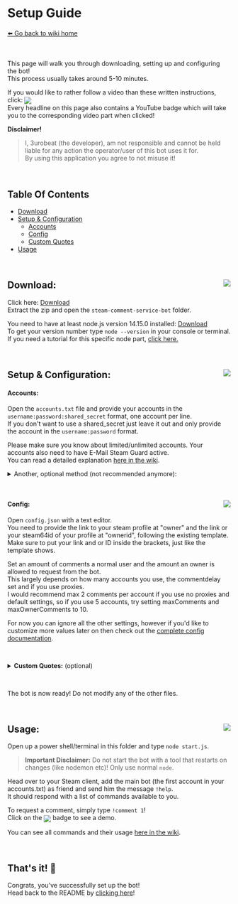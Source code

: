 # Setup Guide
[⬅️ Go back to wiki home](./)

&nbsp;

This page will walk you through downloading, setting up and configuring the bot!  
This process usually takes around 5-10 minutes.  

If you would like to rather follow a video than these written instructions, click: <a href="https://youtu.be/8J78rC9Z28U" target="_blank"><img align="center" src="https://img.shields.io/badge/YouTube-Tutorial-red"></a>  
Every headline on this page also contains a YouTube badge which will take you to the corresponding video part when clicked!  

**Disclaimer!**  
> I, 3urobeat (the developer), am not responsible and cannot be held liable for any action the operator/user of this bot uses it for.  
> By using this application you agree to not misuse it!  

&nbsp;

## Table Of Contents
- [Download](#download)
- [Setup & Configuration](#setup--configuration-)
  - [Accounts](#accounts)
  - [Config](#config)
  - [Custom Quotes](#custom-quotes)
- [Usage](#usage)

&nbsp;

## Download: <a href="https://youtu.be/8J78rC9Z28U?t=45" target="_blank"><img align="right" src="https://img.shields.io/badge/YouTube-Tutorial%20section-red"></a>

Click here: [Download](https://github.com/3urobeat/steam-comment-service-bot/archive/master.zip)  
Extract the zip and open the `steam-comment-service-bot` folder.  
  
You need to have at least node.js version 14.15.0 installed: [Download](https://nodejs.org)  
To get your version number type `node --version` in your console or terminal.  
If you need a tutorial for this specific node part, [click here.](https://youtu.be/8J78rC9Z28U?t=60)  

&nbsp;

## Setup & Configuration: <a href="https://youtu.be/8J78rC9Z28U?t=125" target="_blank"><img align="right" src="https://img.shields.io/badge/YouTube-Tutorial%20section-red"></a>
#### Accounts:
Open the `accounts.txt` file and provide your accounts in the `username:password:shared_secret` format, one account per line.  
If you don't want to use a shared_secret just leave it out and only provide the account in the `username:password` format.  
  
Please make sure you know about limited/unlimited accounts. Your accounts also need to have E-Mail Steam Guard active.  
You can read a detailed explanation [here in the wiki](./steam_limitations.md).
  
<details>
  <summary>Another, optional method (not recommended anymore):</summary>
  
  If you'd rather like to provide your accounts in an object notation (JSON), then empty the accounts.txt file and create a `logininfo.json` file.  
  Fill out the usernames and passwords of each bot account you want to use, following this object notation format:  
  ```
  {
    "bot0": ["username0", "password0", "shared_secret"],
    "bot1": ["username1", "password1", "shared_secret"],
    "bot2": ["username2", "password2", "shared_secret"]
  }
  ```
  If you have a shared_secret then you can add it there too, otherwise just leave the brackets empty.  
  You can add more accounts by extending the list ("bot4": ["username4", "password4", "shared_secret"], etc...).  
    
  Make sure to **NOT** forget a comma after each line, **ONLY** the last line **MUST NOT** have a comma! (ignoring this will cause errors!)  
</details>  
  
&nbsp;

#### Config: <a href="https://youtu.be/8J78rC9Z28U?t=181" target="_blank"><img align="right" src="https://img.shields.io/badge/YouTube-Tutorial%20section-red"></a> 
Open `config.json` with a text editor.  
You need to provide the link to your steam profile at "owner" and the link or your steam64id of your profile at "ownerid", following the existing template.  
Make sure to put your link and or ID inside the brackets, just like the template shows.  
  
Set an amount of comments a normal user and the amount an owner is allowed to request from the bot.  
This largely depends on how many accounts you use, the commentdelay set and if you use proxies.  
I would recommend max 2 comments per account if you use no proxies and default settings, so if you use 5 accounts, try setting maxComments and maxOwnerComments to 10.  
  
For now you can ignore all the other settings, however if you'd like to customize more values later on then check out the [complete config documentation](./config_doc.md).  

&nbsp;

<a id="custom-quotes"></a>
<details>
  <summary><strong>Custom Quotes:</strong> (optional)</summary>

  The bot comes with a default set of quotes which are randomly selected for each comment.  
  If you'd like to specify your own selection of quotes you can do so:  
    
  Open `quotes.txt` with a text editor. You can add as many quotes as you want, line by line.  
  Make sure to not leave a line empty as it can otherwise lead to errors.   
  The bot will choose a random quote for **every** comment. If you only provide one quote, the bot will only use that one for all comments.  

  You can also use comments that go over multiple lines (ASCII-Art, etc.).  
  To do that, just put a `\n` at the end of each line of the multi-line comment. Then move the next line of your comment behind the `\n` so that your multi line comment is **only one line** in your quotes.txt, with each line of the actual comment seperated by a `\n`.  

  > Example: `My cool comment: \nline1\nline2\nline3`  
</details>
  
&nbsp;

The bot is now ready! Do not modify any of the other files.  

&nbsp;

## Usage: <a href="https://youtu.be/8J78rC9Z28U?t=239" target="_blank"><img align="right" src="https://img.shields.io/badge/YouTube-Tutorial%20section-red"></a>
Open up a power shell/terminal in this folder and type `node start.js`.  

> **Important Disclaimer:** Do not start the bot with a tool that restarts on changes (like nodemon etc)! Only use normal `node`.  

Head over to your Steam client, add the main bot (the first account in your accounts.txt) as friend and send him the message `!help`.  
It should respond with a list of commands available to you.  

To request a comment, simply type `!comment 1`!  
Click on the <a href="https://youtu.be/8J78rC9Z28U?t=239" target="_blank"><img align="center" src="https://img.shields.io/badge/YouTube-Tutorial%20section-red"></a> badge to see a demo.  

You can see all commands and their usage [here in the wiki](./commands_doc.md).  

&nbsp;

## That's it! 🎉
Congrats, you've successfully set up the bot!  
Head back to the README by [clicking here](../..#setup--config-guide)!